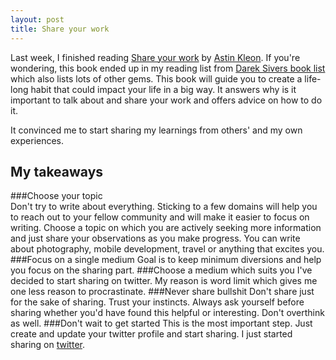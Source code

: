 ```yaml
---
layout: post
title: Share your work
---
```


Last week, I finished reading [Share your work](http://austinkleon.com/show-your-work/) by [Astin Kleon](http://austinkleon.com/about/). If you're wondering, this book ended up in my reading list from [Darek Sivers book list](http://sivers.org/book) which also lists lots of other gems. This book will guide you to create a life-long habit that could impact your life in a big way. It answers why is it important to talk about and share your work and offers advice on how to do it. 

It convinced me to start sharing my learnings from others' and my own experiences.


## My takeaways
###Choose your topic  
Don't try to write about everything. Sticking to a few domains will help you to reach out to your fellow community and will make it easier to focus on writing. Choose a topic on which you are actively seeking more information and just share your observations as you make progress. You can write about photography, mobile development, travel or anything that excites you.
###Focus on a single medium 
Goal is to keep minimum diversions and help you focus on the sharing part.
###Choose a medium which suits you 
I've decided to start sharing on twitter. My reason is word limit which gives me one less reason to procrastinate.
###Never share bullshit 
Don't share just for the sake of sharing. Trust your instincts. Always ask yourself before sharing whether you'd have found this helpful or interesting. Don't overthink as well.
###Don't wait to get started 
This is the most important step. Just create and update your twitter profile and start sharing. I just started sharing on [twitter](http://twitter.com/dushyant_db).